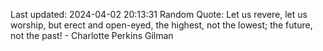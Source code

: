 Last updated: 2024-04-02 20:13:31
Random Quote: Let us revere, let us worship, but erect and open-eyed, the highest, not the lowest; the future, not the past! - Charlotte Perkins Gilman